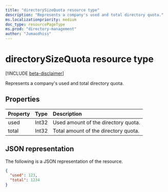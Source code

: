 ```yaml
---
title: "directorySizeQuota resource type"
description: "Represents a company's used and total directory quota."
ms.localizationpriority: medium
doc_type: resourcePageType
ms.prod: "directory-management"
author: "Jumaodhiss"
---
```


# directorySizeQuota resource type

[!INCLUDE [beta-disclaimer](../../includes/beta-disclaimer.md)]

Represents a company's used and total directory quota.

## Properties
| Property   | Type|Description|
|:---------------|:--------|:----------|
|used|Int32| Used amount of the directory quota. |
|total|Int32| Total amount of the directory quota.|

## JSON representation

The following is a JSON representation of the resource.

<!-- {
  "blockType": "resource",
  "optionalProperties": [

  ],
  "@odata.type": "microsoft.graph.directorySizeQuota"
}-->

```json
{
  "used": 123,
  "total": 1234
}
```
